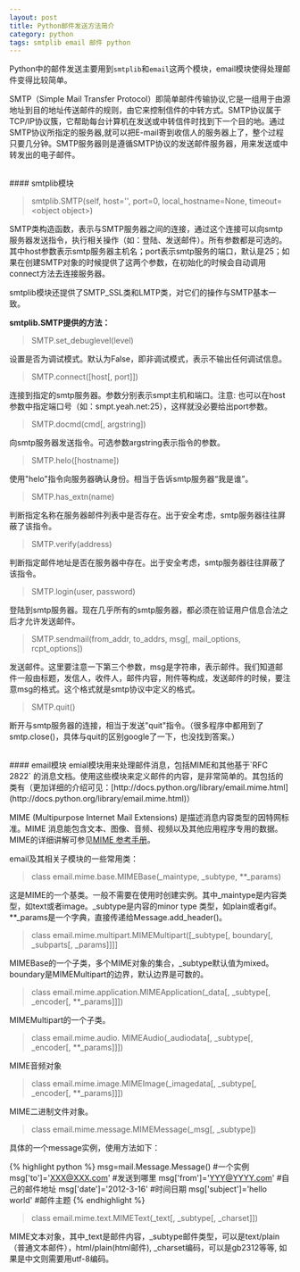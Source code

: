 ```yaml
---
layout: post
title: Python邮件发送方法简介
category: python
tags: smtplib email 邮件 python
---
```


Python中的邮件发送主要用到`smtplib`和`email`这两个模块，email模块使得处理邮件变得比较简单。

SMTP（Simple Mail Transfer Protocol）即简单邮件传输协议,它是一组用于由源地址到目的地址传送邮件的规则，由它来控制信件的中转方式。SMTP协议属于TCP/IP协议簇，它帮助每台计算机在发送或中转信件时找到下一个目的地。通过SMTP协议所指定的服务器,就可以把E-mail寄到收信人的服务器上了，整个过程只要几分钟。SMTP服务器则是遵循SMTP协议的发送邮件服务器，用来发送或中转发出的电子邮件。

<br/>
#### smtplib模块

> smtplib.SMTP(self, host='', port=0, local_hostname=None, timeout=&lt;object object&gt;)

SMTP类构造函数，表示与SMTP服务器之间的连接，通过这个连接可以向smtp服务器发送指令，执行相关操作（如：登陆、发送邮件）。所有参数都是可选的。其中host参数表示smtp服务器主机名；port表示smtp服务的端口，默认是25；如果在创建SMTP对象的时候提供了这两个参数，在初始化的时候会自动调用connect方法去连接服务器。

 smtplib模块还提供了SMTP_SSL类和LMTP类，对它们的操作与SMTP基本一致。

**smtplib.SMTP提供的方法：**
> SMTP.set_debuglevel(level)

设置是否为调试模式。默认为False，即非调试模式，表示不输出任何调试信息。

> SMTP.connect([host[, port]])

连接到指定的smtp服务器。参数分别表示smpt主机和端口。注意: 也可以在host参数中指定端口号（如：smpt.yeah.net:25），这样就没必要给出port参数。

> SMTP.docmd(cmd[, argstring])

向smtp服务器发送指令。可选参数argstring表示指令的参数。

> SMTP.helo([hostname]) 

使用"helo"指令向服务器确认身份。相当于告诉smtp服务器“我是谁”。

> SMTP.has_extn(name)

判断指定名称在服务器邮件列表中是否存在。出于安全考虑，smtp服务器往往屏蔽了该指令。

> SMTP.verify(address) 

判断指定邮件地址是否在服务器中存在。出于安全考虑，smtp服务器往往屏蔽了该指令。

> SMTP.login(user, password) 

登陆到smtp服务器。现在几乎所有的smtp服务器，都必须在验证用户信息合法之后才允许发送邮件。

> SMTP.sendmail(from_addr, to_addrs, msg[, mail_options, rcpt_options]) 

发送邮件。这里要注意一下第三个参数，msg是字符串，表示邮件。我们知道邮件一般由标题，发信人，收件人，邮件内容，附件等构成，发送邮件的时候，要注意msg的格式。这个格式就是smtp协议中定义的格式。

> SMTP.quit()

断开与smtp服务器的连接，相当于发送"quit"指令。（很多程序中都用到了smtp.close()，具体与quit的区别google了一下，也没找到答案。）

<br>
#### email模块
 emial模块用来处理邮件消息，包括MIME和其他基于`RFC 2822` 的消息文档。使用这些模块来定义邮件的内容，是非常简单的。其包括的类有（更加详细的介绍可见：[http://docs.python.org/library/email.mime.html](http://docs.python.org/library/email.mime.html)）

MIME (Multipurpose Internet Mail Extensions) 是描述消息内容类型的因特网标准。MIME 消息能包含文本、图像、音频、视频以及其他应用程序专用的数据。MIME的详细讲解可参见[MIME 参考手册](http://www.w3school.com.cn/media/media_mimeref.asp)。

email及其相关子模块的一些常用类：
 
> class email.mime.base.MIMEBase(_maintype, _subtype, **_params)

这是MIME的一个基类。一般不需要在使用时创建实例。其中_maintype是内容类型，如text或者image。_subtype是内容的minor type 类型，如plain或者gif。 **_params是一个字典，直接传递给Message.add_header()。

> class email.mime.multipart.MIMEMultipart([_subtype[, boundary[, _subparts[, _params]]]]

MIMEBase的一个子类，多个MIME对象的集合，_subtype默认值为mixed。boundary是MIMEMultipart的边界，默认边界是可数的。

> class email.mime.application.MIMEApplication(_data[, _subtype[, _encoder[, **_params]]])

MIMEMultipart的一个子类。

> class email.mime.audio. MIMEAudio(_audiodata[, _subtype[, _encoder[, **_params]]])

MIME音频对象

> class email.mime.image.MIMEImage(_imagedata[, _subtype[, _encoder[, **_params]]])

MIME二进制文件对象。

> class email.mime.message.MIMEMessage(_msg[, _subtype])

具体的一个message实例，使用方法如下：

{% highlight python %}
msg=mail.Message.Message()    #一个实例 
msg['to']='XXX@XXX.com'      #发送到哪里 
msg['from']='YYY@YYYY.com'       #自己的邮件地址 
msg['date']='2012-3-16'           #时间日期 
msg['subject']='hello world'    #邮件主题 
{% endhighlight %}

> class email.mime.text.MIMEText(_text[, _subtype[, _charset]])

MIME文本对象，其中_text是邮件内容，_subtype邮件类型，可以是text/plain（普通文本邮件），html/plain(html邮件),  _charset编码，可以是gb2312等等, 如果是中文则需要用utf-8编码。
